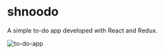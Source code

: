 # shnoodo
A simple to-do app developed with React and Redux.

![to-do-app](https://media.giphy.com/media/xULW8ycJ9KjDCGwMWk/giphy.gif)
